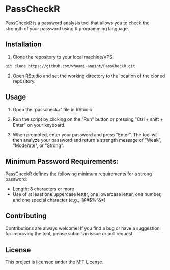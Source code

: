 # PassCheckR

PassCheckR is a password analysis tool that allows you to check the strength of your password using R programming language.

## Installation

1. Clone the repository to your local machine/VPS 
```
git clone https://github.com/whoami-anoint/PassCheckR.git
```
2. Open RStudio and set the working directory to the location of the cloned repository.


## Usage

1. Open the `passcheck.r' file in RStudio.

2. Run the script by clicking on the "Run" button or pressing "Ctrl + shift + Enter" on your keyboard.

3. When prompted, enter your password and press "Enter". The tool will then analyze your password and return a strength message of "Weak", "Moderate", or "Strong".

## Minimum Password Requirements:

PassCheckR defines the following minimum requirements for a strong password:

- Length: 8 characters or more
- Use of at least one uppercase letter, one lowercase letter, one number, and one special character (e.g., !@#$%^&*)

## Contributing

Contributions are always welcome! If you find a bug or have a suggestion for improving the tool, please submit an issue or pull request.

## License

This project is licensed under the [MIT License](https://github.com/whoami-anoint/PassCheckR/blob/main/LICENSE).

